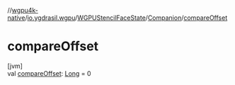 //[wgpu4k-native](../../../../index.md)/[io.ygdrasil.wgpu](../../index.md)/[WGPUStencilFaceState](../index.md)/[Companion](index.md)/[compareOffset](compare-offset.md)

# compareOffset

[jvm]\
val [compareOffset](compare-offset.md): [Long](https://kotlinlang.org/api/core/kotlin-stdlib/kotlin/-long/index.html) = 0